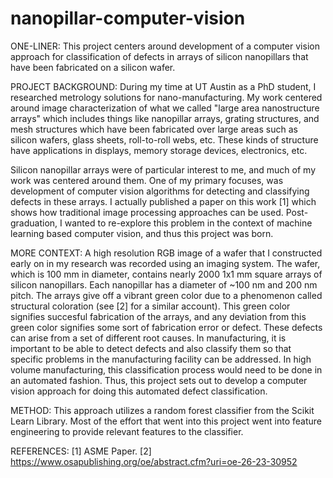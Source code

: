 # nanopillar-computer-vision
ONE-LINER:
This project centers around development of a computer vision approach for classification of defects in arrays of silicon nanopillars that have been fabricated on a silicon wafer.

PROJECT BACKGROUND:
During my time at UT Austin as a PhD student, I researched metrology solutions for nano-manufacturing. My work centered around image characterization of what we called "large area nanostructure arrays" which includes things like nanopillar arrays, grating structures, and mesh structures which have been fabricated over large areas such as silicon wafers, glass sheets, roll-to-roll webs, etc. These kinds of structure have applications in displays, memory storage devices, electronics, etc. 

Silicon nanopillar arrays were of particular interest to me, and much of my work was centered around them. One of my primary focuses, was development of computer vision algorithms for detecting and classifying defects in these arrays. I actually published a paper on this work [1] which shows how traditional image processing approaches can be used. Post-graduation, I wanted to re-explore this problem in the context of machine learning based computer vision, and thus this project was born.

MORE CONTEXT:
A high resolution RGB image of a wafer that I constructed early on in my research was recorded using an imaging system. The wafer, which is 100 mm in diameter, contains nearly 2000 1x1 mm square arrays of silicon nanopillars. Each nanopillar has a diameter of ~100 nm and 200 nm pitch. The arrays give off a vibrant green color due to a phenomenon called structural coloration (see [2] for a similar account). This green color signifies succesful fabrication of the arrays, and any deviation from this green color signifies some sort of fabrication error or defect. These defects can arise from a set of different root causes. In manufacturing, it is important to be able to detect defects and also classify them so that specific problems in the manufacturing facility can be addressed. In high volume manufacturing, this classification process would need to be done in an automated fashion. Thus, this project sets out to develop a computer vision approach for doing this automated defect classification.

METHOD:
This approach utilizes a random forest classifier from the Scikit Learn Library. Most of the effort that went into this project went into feature engineering to provide relevant features to the classifier. 

REFERENCES:
[1] ASME Paper.
[2] https://www.osapublishing.org/oe/abstract.cfm?uri=oe-26-23-30952
